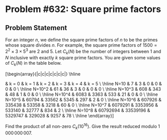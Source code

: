 # Problem #632: Square prime factors 

## Problem Statement 

For an integer $n$, we define the square prime factors of $n$ to be the primes whose square divides $n$. For example, the square prime factors of $1500=2^2 \times 3 \times 5^3$ are $2$ and $5$.
Let $C_k(N)$ be the number of integers between $1$ and $N$ inclusive with exactly $k$ square prime factors. You are given some values of $C_k(N)$ in the table below.


\[\begin{array}{|c|c|c|c|c|c|c|}
\hline

& k = 0 & k = 1 & k = 2 & k = 3 & k = 4 & k = 5 \\
\hline
N=10 & 7 & 3 & 0 & 0 & 0 & 0 \\
\hline
N=10^2 & 61 & 36 & 3 & 0 & 0 & 0 \\
\hline
N=10^3 & 608 & 343 & 48 & 1 & 0 & 0 \\
\hline
N=10^4 & 6083 & 3363 & 533 & 21 & 0 & 0 \\
\hline
N=10^5 & 60794 & 33562 & 5345 & 297 & 2 & 0 \\
\hline
N=10^6 & 607926 & 335438 & 53358 & 3218 & 60 & 0 \\
\hline
N=10^7 & 6079291 & 3353956 & 533140 & 32777 & 834 & 2 \\
\hline
N=10^8 & 60792694 & 33539196 & 5329747 & 329028 & 9257 & 78 \\
\hline
\end{array}\]


Find the product of all non-zero $C_k(10^{16})$. Give the result reduced modulo $1\,000\,000\,007$.
